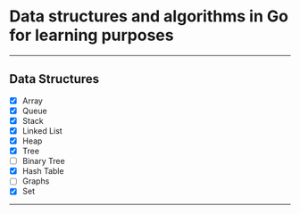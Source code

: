 # Data structures and algorithms in Go for learning purposes

----------------------------------------------------------

## Data Structures

 - [X] Array
 - [X] Queue
 - [X] Stack
 - [X] Linked List
 - [X] Heap
 - [X] Tree
 - [ ] Binary Tree
 - [X] Hash Table
 - [ ] Graphs
 - [X] Set

-----------------------------------------------------------------